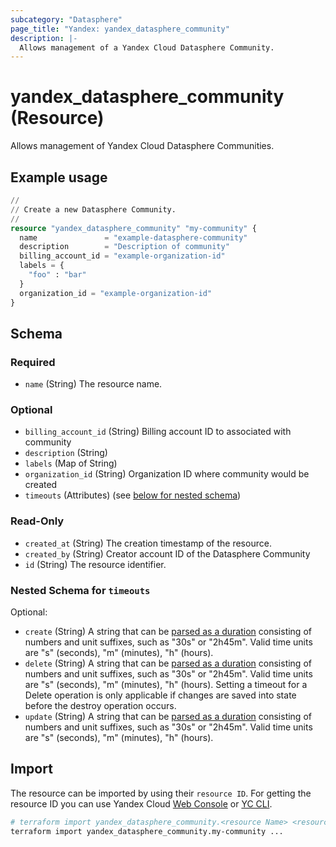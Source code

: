 ```yaml
---
subcategory: "Datasphere"
page_title: "Yandex: yandex_datasphere_community"
description: |-
  Allows management of a Yandex Cloud Datasphere Community.
---
```


# yandex_datasphere_community (Resource)

Allows management of Yandex Cloud Datasphere Communities.

## Example usage

```terraform
//
// Create a new Datasphere Community.
//
resource "yandex_datasphere_community" "my-community" {
  name               = "example-datasphere-community"
  description        = "Description of community"
  billing_account_id = "example-organization-id"
  labels = {
    "foo" : "bar"
  }
  organization_id = "example-organization-id"
}
```

<!-- schema generated by tfplugindocs -->
## Schema

### Required

- `name` (String) The resource name.

### Optional

- `billing_account_id` (String) Billing account ID to associated with community
- `description` (String)
- `labels` (Map of String)
- `organization_id` (String) Organization ID where community would be created
- `timeouts` (Attributes) (see [below for nested schema](#nestedatt--timeouts))

### Read-Only

- `created_at` (String) The creation timestamp of the resource.
- `created_by` (String) Creator account ID of the Datasphere Community
- `id` (String) The resource identifier.

<a id="nestedatt--timeouts"></a>
### Nested Schema for `timeouts`

Optional:

- `create` (String) A string that can be [parsed as a duration](https://pkg.go.dev/time#ParseDuration) consisting of numbers and unit suffixes, such as "30s" or "2h45m". Valid time units are "s" (seconds), "m" (minutes), "h" (hours).
- `delete` (String) A string that can be [parsed as a duration](https://pkg.go.dev/time#ParseDuration) consisting of numbers and unit suffixes, such as "30s" or "2h45m". Valid time units are "s" (seconds), "m" (minutes), "h" (hours). Setting a timeout for a Delete operation is only applicable if changes are saved into state before the destroy operation occurs.
- `update` (String) A string that can be [parsed as a duration](https://pkg.go.dev/time#ParseDuration) consisting of numbers and unit suffixes, such as "30s" or "2h45m". Valid time units are "s" (seconds), "m" (minutes), "h" (hours).

## Import

The resource can be imported by using their `resource ID`. For getting the resource ID you can use Yandex Cloud [Web Console](https://console.yandex.cloud) or [YC CLI](https://yandex.cloud/docs/cli/quickstart).

```bash
# terraform import yandex_datasphere_community.<resource Name> <resource Id>
terraform import yandex_datasphere_community.my-community ...
```
